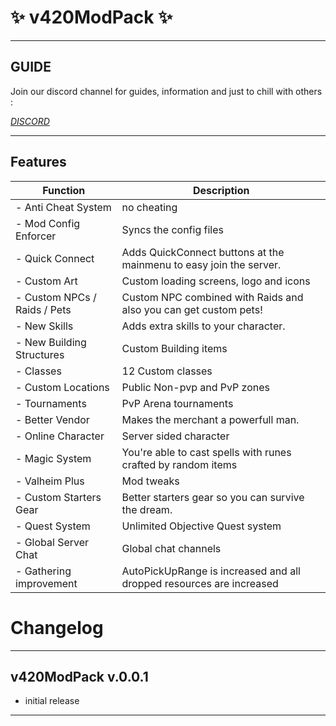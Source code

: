 
# ✨ v420ModPack ✨

* * * 
## GUIDE
Join our discord channel for guides, information and just to chill with others : 

[*DISCORD*](https://discord.gg/4BJyn3Q7gQ)

* * * 
## Features
| Function                     | Description                                                          |
|------------------------------|----------------------------------------------------------------------|
| - Anti Cheat System          | no cheating                                                          |
| - Mod Config Enforcer        | Syncs the config files                                               |
| - Quick Connect              | Adds QuickConnect buttons at the mainmenu to easy join the server.   |
| - Custom Art                 | Custom loading screens, logo and icons                               |
| - Custom NPCs / Raids / Pets | Custom NPC combined with Raids and also you can get custom pets!     |
| - New Skills                 | Adds extra skills to your character.                                 |
| - New Building Structures    | Custom Building items                                                |
| - Classes                    | 12 Custom classes                                                    |
| - Custom Locations           | Public Non-pvp and PvP zones                                         |
| - Tournaments                | PvP Arena tournaments                                                |
| - Better Vendor              | Makes the merchant a powerfull man.                                  |
| - Online Character           | Server sided character                                               |
| - Magic System               | You're able to cast spells with runes crafted by random items        |
| - Valheim Plus               | Mod tweaks                                                           |
| - Custom Starters Gear       | Better starters gear so you can survive the dream.                   |
| - Quest System               | Unlimited Objective Quest system                                     |
| - Global Server Chat         | Global chat channels                                                 |
| - Gathering improvement      | AutoPickUpRange is increased and all dropped resources are increased |


# Changelog

* * * 
## v420ModPack v.0.0.1
- initial release


* * * 
